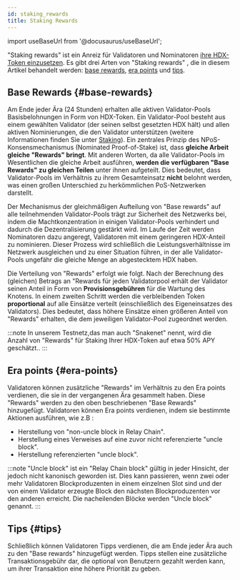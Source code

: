 ```yaml
---
id: staking_rewards
title: Staking Rewards
---
```


import useBaseUrl from '@docusaurus/useBaseUrl';

"Staking rewards" ist ein Anreiz für Validatoren und Nominatoren [ihre HDX-Token einzusetzen](/staking). Es gibt drei Arten von "Staking rewards" , die in diesem Artikel behandelt werden: [base rewards](#base-rewards), [era points](#era-points) und [tips](#tips).

## Base Rewards {#base-rewards}

Am Ende jeder Ära (24 Stunden) erhalten alle aktiven Validator-Pools Basisbelohnungen in Form von HDX-Token. Ein Validator-Pool besteht aus einem gewählten Validator (der seinen selbst gesetzten HDX hält) und allen aktiven Nominierungen, die den Validator unterstützen (weitere Informationen finden Sie unter [Staking](/Staking)). Ein zentrales Prinzip des NPoS-Konsensmechanismus (Nominated Proof-of-Stake) ist, dass **gleiche Arbeit gleiche "Rewards" bringt**. Mit anderen Worten, da alle Validator-Pools im Wesentlichen die gleiche Arbeit ausführen, **werden die verfügbaren "Base Rewards" zu gleichen Teilen** unter ihnen aufgeteilt. Dies bedeutet, dass Validator-Pools im Verhältnis zu ihrem Gesamteinsatz **nicht** belohnt werden, was einen großen Unterschied zu herkömmlichen PoS-Netzwerken darstellt.

Der Mechanismus der gleichmäßigen Aufteilung von "Base rewards" auf alle teilnehmenden Validator-Pools trägt zur Sicherheit des Netzwerks bei, indem die Machtkonzentration in einigen Validator-Pools verhindert und dadurch die Dezentralisierung gestärkt wird. Im Laufe der Zeit werden Nominatoren dazu angeregt, Validatoren mit einem geringeren HDX-Anteil zu nominieren. Dieser Prozess wird schließlich die Leistungsverhältnisse im Netzwerk ausgleichen und zu einer Situation führen, in der alle Validator-Pools ungefähr die gleiche Menge an abgestecktem HDX haben.

Die Verteilung von "Rewards" erfolgt wie folgt. Nach der Berechnung des (gleichen) Betrags an "Rewards für jeden Validatorpool erhält der Validator seinen Anteil in Form von **Provisionsgebühren** für die Wartung des Knotens. In einem zweiten Schritt werden die verbleibenden Token **proportional** auf alle Einsätze verteilt (einschließlich des Eigeneinsatzes des Validators). Dies bedeutet, dass höhere Einsätze einen größeren Anteil von "Rewards" erhalten, die dem jeweiligen Validator-Pool zugeordnet werden.

:::note
In unserem Testnetz,das man auch "Snakenet" nennt, wird die Anzahl von "Rewards" für  Staking Ihrer HDX-Token auf etwa 50% APY geschätzt..
:::

## Era points {#era-points}

Validatoren können zusätzliche "Rewards" im Verhältnis zu den Era points verdienen, die sie in der vergangenen Ära gesammelt haben. Diese "Rewards" werden zu den oben beschriebenen "Base Rewards" hinzugefügt. Validatoren können Era points verdienen, indem sie bestimmte Aktionen ausführen, wie z.B :

* Herstellung von "non-uncle block in  Relay Chain".
* Herstellung eines Verweises auf eine zuvor nicht referenzierte "uncle block".
* Herstellung referenzierten "uncle block".

:::note
 "Uncle block" ist ein "Relay Chain block" gültig in jeder Hinsicht, der jedoch nicht kanonisch geworden ist. Dies kann passieren, wenn zwei oder mehr Validatoren Blockproduzenten in einem einzelnen Slot sind und der von einem Validator erzeugte Block den nächsten Blockproduzenten vor den anderen erreicht. Die nacheilenden Blöcke werden "Uncle block" genannt.
:::

## Tips {#tips}

Schließlich können Validatoren Tipps verdienen, die am Ende jeder Ära auch zu den "Base rewards" hinzugefügt werden. Tipps stellen eine zusätzliche Transaktionsgebühr dar, die optional von Benutzern gezahlt werden kann, um ihrer Transaktion eine höhere Priorität zu geben.
